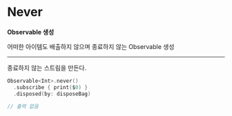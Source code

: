 # Never

**Observable 생성**

어떠한 아이템도 배출하지 않으며 종료하지 않는 Observable 생성

---

종료하지 않는 스트림을 만든다.

```swift
Observable<Int>.never()
  .subscribe { print($0) }
  .disposed(by: disposeBag)

// 출력 없음
```

